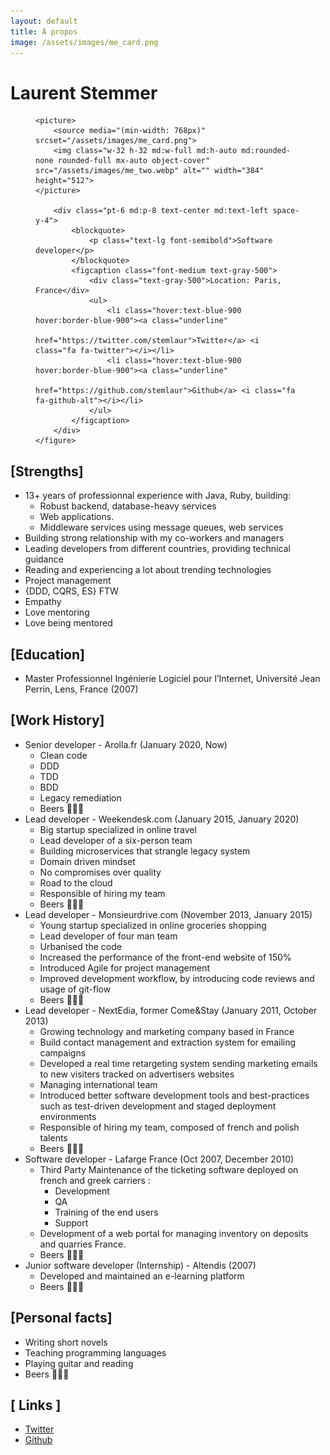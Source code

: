 ```yaml
---
layout: default
title: À propos
image: /assets/images/me_card.png
---
```


<h1 class="text-4xl text-blue-900 font-bold flex items-center justify-center border-b-2 py-2 text-center">
    Laurent Stemmer</h1>

<section class="max-w-3xl mx-auto my-6 flex items-center justify-center m-auto">
	<figure class="md:flex bg-gray-100 rounded-xl p-8 md:p-0 max-w-3xl">

    <picture>
        <source media="(min-width: 768px)" srcset="/assets/images/me_card.png">
        <img class="w-32 h-32 md:w-full md:h-auto md:rounded-none rounded-full mx-auto object-cover" src="/assets/images/me_two.webp" alt="" width="384" height="512">
    </picture>

		<div class="pt-6 md:p-8 text-center md:text-left space-y-4">
			<blockquote>
				<p class="text-lg font-semibold">Software developer</p>
			</blockquote>
			<figcaption class="font-medium text-gray-500">
				<div class="text-gray-500">Location: Paris, France</div>
				<ul>
					<li class="hover:text-blue-900 hover:border-blue-900"><a class="underline"
							href="https://twitter.com/stemlaur">Twitter</a> <i class="fa fa-twitter"></i></li>
					<li class="hover:text-blue-900 hover:border-blue-900"><a class="underline"
							href="https://github.com/stemlaur">Github</a> <i class="fa fa-github-alt"></i></li>
				</ul>
			</figcaption>
		</div>
	</figure>
</section>

<section class="post">

<h2 id="strengths">
[Strengths]
</h2>

<ul>
  <li>13+ years of professionnal experience with Java, Ruby, building:
    <ul>
      <li>Robust backend, database-heavy services</li>
      <li>Web applications.</li>
      <li>Middleware services using message queues, web services</li>
    </ul>
  </li>
  <li>Building strong relationship with my co-workers and managers</li>
  <li>Leading developers from different countries, providing technical guidance</li>
  <li>Reading and experiencing a lot about trending technologies</li>
  <li>Project management</li>
  <li>{DDD, CQRS, ES} FTW</li>
  <li>Empathy</li>
  <li>Love mentoring</li>
  <li>Love being mentored</li>
</ul>


<h2 id="education">
[Education]
</h2>

<ul>
  <li>Master Professionnel Ingénierie Logiciel pour l’Internet, Université Jean Perrin, Lens, France (2007)</li>
</ul>


<h2 id="work-history">
[Work History]
</h2>

<ul>
  <li>Senior developer - Arolla.fr (January 2020, Now)
    <ul>
      <li>Clean code</li>
      <li>DDD</li>
      <li>TDD</li>
      <li>BDD</li>
      <li>Legacy remediation</li>
      <li>Beers 🍺🍺🍺</li>
    </ul>
  </li>
  <li>Lead developer - Weekendesk.com (January 2015, January 2020)
    <ul>
      <li>Big startup specialized in online travel</li>
      <li>Lead developer of a six-person team</li>
      <li>Building microservices that strangle legacy system</li>
      <li>Domain driven mindset</li>
      <li>No compromises over quality</li>
      <li>Road to the cloud</li>
      <li>Responsible of hiring my team</li>
      <li>Beers 🍺🍺🍺</li>
    </ul>
  </li>
  <li>Lead developer - Monsieurdrive.com (November 2013, January 2015)
    <ul>
      <li>Young startup specialized in online groceries shopping</li>
      <li>Lead developer of four man team</li>
      <li>Urbanised the code</li>
      <li>Increased the performance of the front-end website of 150%</li>
      <li>Introduced Agile for project management</li>
      <li>Improved development workflow, by introducing code reviews and usage of git-flow</li>
      <li>Beers 🍺🍺🍺</li>
    </ul>
  </li>
  <li>Lead developer - NextEdia, former Come&amp;Stay (January 2011, October 2013)
    <ul>
      <li>Growing technology and marketing company based in France</li>
      <li>Build contact management and extraction system for emailing campaigns</li>
      <li>Developed a real time retargeting system sending marketing emails to new visiters tracked on advertisers websites</li>
      <li>Managing international team</li>
      <li>Introduced better software development tools and best-practices such as test-driven development and staged deployment environments</li>
      <li>Responsible of hiring my team, composed of french and polish talents</li>
      <li>Beers 🍺🍺🍺</li>
    </ul>
  </li>
  <li>Software developer - Lafarge France (Oct 2007, December 2010)
    <ul>
      <li>Third Party Maintenance of the ticketing software deployed on french and greek carriers :
        <ul>
          <li>Development</li>
          <li>QA</li>
          <li>Training of the end users</li>
          <li>Support</li>
        </ul>
      </li>
      <li>Development of a web portal for managing inventory on deposits and quarries France.</li>
      <li>Beers 🍺🍺🍺</li>
    </ul>
  </li>
  <li>Junior software developer (Internship) - Altendis (2007)
    <ul>
      <li>Developed and maintained an e-learning platform</li>
      <li>Beers 🍺🍺🍺</li>
    </ul>
  </li>
</ul>

<h2 id="personal-facts">
[Personal facts]
</h2>

<ul>
  <li>Writing short novels</li>
  <li>Teaching programming languages</li>
  <li>Playing guitar and reading</li>
  <li>Beers 🍺🍺🍺</li>
</ul>

<h2 id="-links-">[ Links ]</h2>

<ul>
  <li><a href="https://twitter.com/stemlaur">Twitter</a> <i class="fa fa-twitter"></i></li>
  <li><a href="https://github.com/stemlaur">Github</a> <i class="fa fa-github-alt"></i></li>
</ul>

</section>



